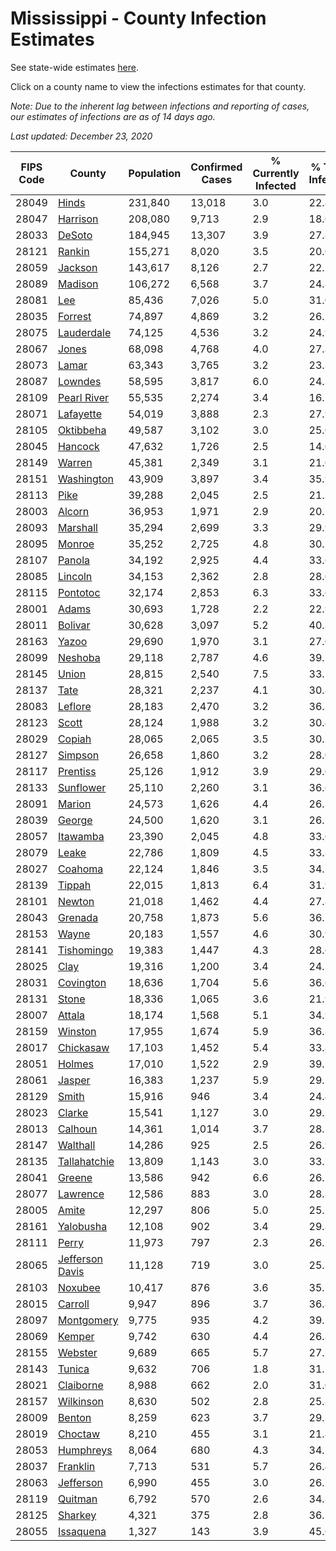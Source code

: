 # Mississippi - County Infection Estimates

See state-wide estimates [here](/infections/us-ms).

Click on a county name to view the infections estimates for that county.

*Note: Due to the inherent lag between infections and reporting of cases, our estimates of infections are as of 14 days ago.*

*Last updated: December 23, 2020*

|   FIPS Code |                             County |   Population |   Confirmed Cases |   % Currently Infected |   % Total Infected |
|-------------|------------------------------------|--------------|-------------------|------------------------|--------------------|
|       28049 |                     [Hinds](hinds) |      231,840 |            13,018 |                    3.0 |               22.8 |
|       28047 |               [Harrison](harrison) |      208,080 |             9,713 |                    2.9 |               18.0 |
|       28033 |                   [DeSoto](desoto) |      184,945 |            13,307 |                    3.9 |               27.8 |
|       28121 |                   [Rankin](rankin) |      155,271 |             8,020 |                    3.5 |               20.0 |
|       28059 |                 [Jackson](jackson) |      143,617 |             8,126 |                    2.7 |               22.1 |
|       28089 |                 [Madison](madison) |      106,272 |             6,568 |                    3.7 |               24.8 |
|       28081 |                         [Lee](lee) |       85,436 |             7,026 |                    5.0 |               31.0 |
|       28035 |                 [Forrest](forrest) |       74,897 |             4,869 |                    3.2 |               26.1 |
|       28075 |           [Lauderdale](lauderdale) |       74,125 |             4,536 |                    3.2 |               24.9 |
|       28067 |                     [Jones](jones) |       68,098 |             4,768 |                    4.0 |               27.8 |
|       28073 |                     [Lamar](lamar) |       63,343 |             3,765 |                    3.2 |               23.3 |
|       28087 |                 [Lowndes](lowndes) |       58,595 |             3,817 |                    6.0 |               24.3 |
|       28109 |         [Pearl River](pearl-river) |       55,535 |             2,274 |                    3.4 |               16.2 |
|       28071 |             [Lafayette](lafayette) |       54,019 |             3,888 |                    2.3 |               27.9 |
|       28105 |             [Oktibbeha](oktibbeha) |       49,587 |             3,102 |                    3.0 |               25.0 |
|       28045 |                 [Hancock](hancock) |       47,632 |             1,726 |                    2.5 |               14.0 |
|       28149 |                   [Warren](warren) |       45,381 |             2,349 |                    3.1 |               21.0 |
|       28151 |           [Washington](washington) |       43,909 |             3,897 |                    3.4 |               35.9 |
|       28113 |                       [Pike](pike) |       39,288 |             2,045 |                    2.5 |               21.7 |
|       28003 |                   [Alcorn](alcorn) |       36,953 |             1,971 |                    2.9 |               20.1 |
|       28093 |               [Marshall](marshall) |       35,294 |             2,699 |                    3.3 |               29.9 |
|       28095 |                   [Monroe](monroe) |       35,252 |             2,725 |                    4.8 |               30.5 |
|       28107 |                   [Panola](panola) |       34,192 |             2,925 |                    4.4 |               33.6 |
|       28085 |                 [Lincoln](lincoln) |       34,153 |             2,362 |                    2.8 |               28.0 |
|       28115 |               [Pontotoc](pontotoc) |       32,174 |             2,853 |                    6.3 |               33.6 |
|       28001 |                     [Adams](adams) |       30,693 |             1,728 |                    2.2 |               22.9 |
|       28011 |                 [Bolivar](bolivar) |       30,628 |             3,097 |                    5.2 |               40.3 |
|       28163 |                     [Yazoo](yazoo) |       29,690 |             1,970 |                    3.1 |               27.0 |
|       28099 |                 [Neshoba](neshoba) |       29,118 |             2,787 |                    4.6 |               39.5 |
|       28145 |                     [Union](union) |       28,815 |             2,540 |                    7.5 |               33.1 |
|       28137 |                       [Tate](tate) |       28,321 |             2,237 |                    4.1 |               30.8 |
|       28083 |                 [Leflore](leflore) |       28,183 |             2,470 |                    3.2 |               36.3 |
|       28123 |                     [Scott](scott) |       28,124 |             1,988 |                    3.2 |               30.4 |
|       28029 |                   [Copiah](copiah) |       28,065 |             2,065 |                    3.5 |               30.5 |
|       28127 |                 [Simpson](simpson) |       26,658 |             1,860 |                    3.2 |               28.0 |
|       28117 |               [Prentiss](prentiss) |       25,126 |             1,912 |                    3.9 |               29.0 |
|       28133 |             [Sunflower](sunflower) |       25,110 |             2,260 |                    3.1 |               36.6 |
|       28091 |                   [Marion](marion) |       24,573 |             1,626 |                    4.4 |               26.3 |
|       28039 |                   [George](george) |       24,500 |             1,620 |                    3.1 |               26.1 |
|       28057 |               [Itawamba](itawamba) |       23,390 |             2,045 |                    4.8 |               33.0 |
|       28079 |                     [Leake](leake) |       22,786 |             1,809 |                    4.5 |               33.3 |
|       28027 |                 [Coahoma](coahoma) |       22,124 |             1,846 |                    3.5 |               34.1 |
|       28139 |                   [Tippah](tippah) |       22,015 |             1,813 |                    6.4 |               31.9 |
|       28101 |                   [Newton](newton) |       21,018 |             1,462 |                    4.4 |               27.8 |
|       28043 |                 [Grenada](grenada) |       20,758 |             1,873 |                    5.6 |               36.1 |
|       28153 |                     [Wayne](wayne) |       20,183 |             1,557 |                    4.6 |               30.9 |
|       28141 |           [Tishomingo](tishomingo) |       19,383 |             1,447 |                    4.3 |               28.6 |
|       28025 |                       [Clay](clay) |       19,316 |             1,200 |                    3.4 |               24.5 |
|       28031 |             [Covington](covington) |       18,636 |             1,704 |                    5.6 |               36.6 |
|       28131 |                     [Stone](stone) |       18,336 |             1,065 |                    3.6 |               21.9 |
|       28007 |                   [Attala](attala) |       18,174 |             1,568 |                    5.1 |               34.9 |
|       28159 |                 [Winston](winston) |       17,955 |             1,674 |                    5.9 |               36.8 |
|       28017 |             [Chickasaw](chickasaw) |       17,103 |             1,452 |                    5.4 |               33.8 |
|       28051 |                   [Holmes](holmes) |       17,010 |             1,522 |                    2.9 |               39.5 |
|       28061 |                   [Jasper](jasper) |       16,383 |             1,237 |                    5.9 |               29.2 |
|       28129 |                     [Smith](smith) |       15,916 |               946 |                    3.4 |               24.4 |
|       28023 |                   [Clarke](clarke) |       15,541 |             1,127 |                    3.0 |               29.2 |
|       28013 |                 [Calhoun](calhoun) |       14,361 |             1,014 |                    3.7 |               28.2 |
|       28147 |               [Walthall](walthall) |       14,286 |               925 |                    2.5 |               26.9 |
|       28135 |       [Tallahatchie](tallahatchie) |       13,809 |             1,143 |                    3.0 |               33.7 |
|       28041 |                   [Greene](greene) |       13,586 |               942 |                    6.6 |               26.2 |
|       28077 |               [Lawrence](lawrence) |       12,586 |               883 |                    3.0 |               28.8 |
|       28005 |                     [Amite](amite) |       12,297 |               806 |                    5.0 |               25.7 |
|       28161 |             [Yalobusha](yalobusha) |       12,108 |               902 |                    3.4 |               29.8 |
|       28111 |                     [Perry](perry) |       11,973 |               797 |                    2.3 |               26.2 |
|       28065 | [Jefferson Davis](jefferson-davis) |       11,128 |               719 |                    3.0 |               25.7 |
|       28103 |                 [Noxubee](noxubee) |       10,417 |               876 |                    3.6 |               35.5 |
|       28015 |                 [Carroll](carroll) |        9,947 |               896 |                    3.7 |               36.8 |
|       28097 |           [Montgomery](montgomery) |        9,775 |               935 |                    4.2 |               39.1 |
|       28069 |                   [Kemper](kemper) |        9,742 |               630 |                    4.4 |               26.8 |
|       28155 |                 [Webster](webster) |        9,689 |               665 |                    5.7 |               27.2 |
|       28143 |                   [Tunica](tunica) |        9,632 |               706 |                    1.8 |               31.1 |
|       28021 |             [Claiborne](claiborne) |        8,988 |               662 |                    2.0 |               31.0 |
|       28157 |             [Wilkinson](wilkinson) |        8,630 |               502 |                    2.8 |               25.8 |
|       28009 |                   [Benton](benton) |        8,259 |               623 |                    3.7 |               29.3 |
|       28019 |                 [Choctaw](choctaw) |        8,210 |               455 |                    3.1 |               21.8 |
|       28053 |             [Humphreys](humphreys) |        8,064 |               680 |                    4.3 |               34.5 |
|       28037 |               [Franklin](franklin) |        7,713 |               531 |                    5.7 |               26.4 |
|       28063 |             [Jefferson](jefferson) |        6,990 |               455 |                    3.0 |               26.7 |
|       28119 |                 [Quitman](quitman) |        6,792 |               570 |                    2.6 |               34.8 |
|       28125 |                 [Sharkey](sharkey) |        4,321 |               375 |                    2.8 |               36.5 |
|       28055 |             [Issaquena](issaquena) |        1,327 |               143 |                    3.9 |               45.6 |